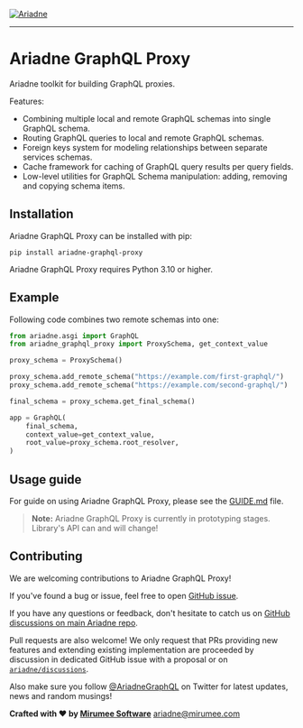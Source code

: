[![Ariadne](https://ariadnegraphql.org/img/logo-horizontal-sm.png)](https://ariadnegraphql.org)

- - - - -

# Ariadne GraphQL Proxy

Ariadne toolkit for building GraphQL proxies.

Features:

- Combining multiple local and remote GraphQL schemas into single GraphQL schema.
- Routing GraphQL queries to local and remote GraphQL schemas.
- Foreign keys system for modeling relationships between separate services schemas.
- Cache framework for caching of GraphQL query results per query fields.
- Low-level utilities for GraphQL Schema manipulation: adding, removing and copying schema items.


## Installation

Ariadne GraphQL Proxy can be installed with pip:

```console
pip install ariadne-graphql-proxy
```

Ariadne GraphQL Proxy requires Python 3.10 or higher.


## Example

Following code combines two remote schemas into one:

```python
from ariadne.asgi import GraphQL
from ariadne_graphql_proxy import ProxySchema, get_context_value

proxy_schema = ProxySchema()

proxy_schema.add_remote_schema("https://example.com/first-graphql/")
proxy_schema.add_remote_schema("https://example.com/second-graphql/")

final_schema = proxy_schema.get_final_schema()

app = GraphQL(
    final_schema,
    context_value=get_context_value,
    root_value=proxy_schema.root_resolver,
)
```


## Usage guide

For guide on using Ariadne GraphQL Proxy, please see the [GUIDE.md](./GUIDE.md) file.

> **Note:** Ariadne GraphQL Proxy is currently in prototyping stages. Library's API can and will change!


## Contributing

We are welcoming contributions to Ariadne GraphQL Proxy!

If you've found a bug or issue, feel free to open [GitHub issue](https://github.com/mirumee/ariadne-graphql-proxy/issues).

If you have any questions or feedback, don't hesitate to catch us on [GitHub discussions on main Ariadne repo](https://github.com/mirumee/ariadne/discussions/).

Pull requests are also welcome! We only request that PRs providing new features and extending existing implementation are proceeded by discussion in dedicated GitHub issue with a proposal or on  [`ariadne/discussions`](https://github.com/mirumee/ariadne/discussions/).

Also make sure you follow [@AriadneGraphQL](https://twitter.com/AriadneGraphQL) on Twitter for latest updates, news and random musings!

**Crafted with ❤️ by [Mirumee Software](http://mirumee.com)**
ariadne@mirumee.com